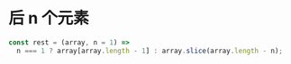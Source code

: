 # 后 n 个元素

```js
const rest = (array, n = 1) =>
  n === 1 ? array[array.length - 1] : array.slice(array.length - n);
```
